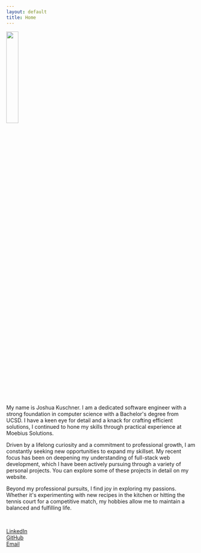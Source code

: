 ```yaml
---
layout: default
title: Home
---
```

<img src="{{ site.url }}/images/linkedinphoto.jpg" width="25%" id="portrait"/>

My name is Joshua Kuschner. I am a dedicated software engineer with a strong foundation in computer science with a Bachelor's degree from UCSD. I have a keen eye for detail and a knack for crafting efficient solutions, I continued to hone my skills through practical experience at Moebius Solutions.

Driven by a lifelong curiosity and a commitment to professional growth, I am constantly seeking new opportunities to expand my skillset. My recent focus has been on deepening my understanding of full-stack web development, which I have been actively pursuing through a variety of personal projects. You can explore some of these projects in detail on my website.

Beyond my professional pursuits, I find joy in exploring my passions. Whether it's experimenting with new recipes in the kitchen or hitting the tennis court for a competitive match, my hobbies allow me to maintain a balanced and fulfilling life.

&nbsp;

<div id="linksbox">
  <div id="linksbox"><a href="https://www.linkedin.com/in/joshua-kuschner-88434b133/">LinkedIn</a></div>
  <div id="linksbox"><a href="https://github.com/jkuschner">GitHub</a></div>
  <div id="linksbox"><a href="mailto:josh@jkuschner.dev">Email</a></div>
</div>
